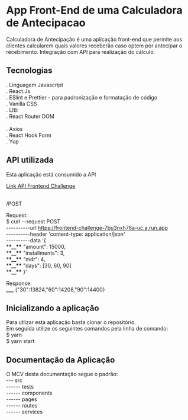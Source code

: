# App Front-End de uma Calculadora de Antecipacao

Calculadora de Antecipação é uma aplicação front-end que permite aos clientes calcularem quais valores receberão caso optem por antecipar o recebimento. Integração com API para realização do cálculo.

## Tecnologias

. Linguagem Javascript </br>
. React.Js </br>
. ESlint e Prettier - para padronização e formatação de código </br>
. Vanilla CSS </br>
. LIB: </br>
. React Router DOM </br>  
. Axios </br>
. React Hook Form </br>
. Yup </br>

## API utilizada

Esta aplicação está consumido a API </br>

[Link API Frontend Challenge](https://frontend-challenge-7bu3nxh76a-uc.a.run.app) </br> </br>

/POST </br>

Request: </br>
$ curl --request POST \
----------url https://frontend-challenge-7bu3nxh76a-uc.a.run.app \
----------header 'content-type: application/json' \
----------data '{ </br> \***\*\_\_\*\*** "amount": 15000, </br> \***\*\_\_\*\*** "installments": 3, </br> \***\*\_\_\*\*** "mdr": 4, </br> \***\*\_\_\*\*** "days": [30, 60, 90] </br> \***\*\_\_\*\*** }' </br>

Response: </br>
**\_\_\_** {"30":13824,"60":14208,"90":14400}

## Inicializando a aplicação

Para utlizar esta aplicação basta clonar o repositório. </br>
Em seguida utilize os seguintes comandos pela linha de comando: </br>
$ yarn </br>
$ yarn start </br>

## Documentação da Aplicação

O MCV desta documentação segue o padrão: </br>
--- src </br>
------ tests </br>
------ components </br>
------ pages </br>
------ routes </br>
------ services </br>
